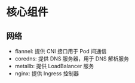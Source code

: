 # 核心组件

## 网络

* flannel: 提供 CNI 接口用于 Pod 间通信
* coredns: 提供 DNS 服务器，用于 DNS 解析服务
* metallb: 提供 LoadBalancer 服务
* nginx: 提供 Ingress 控制器